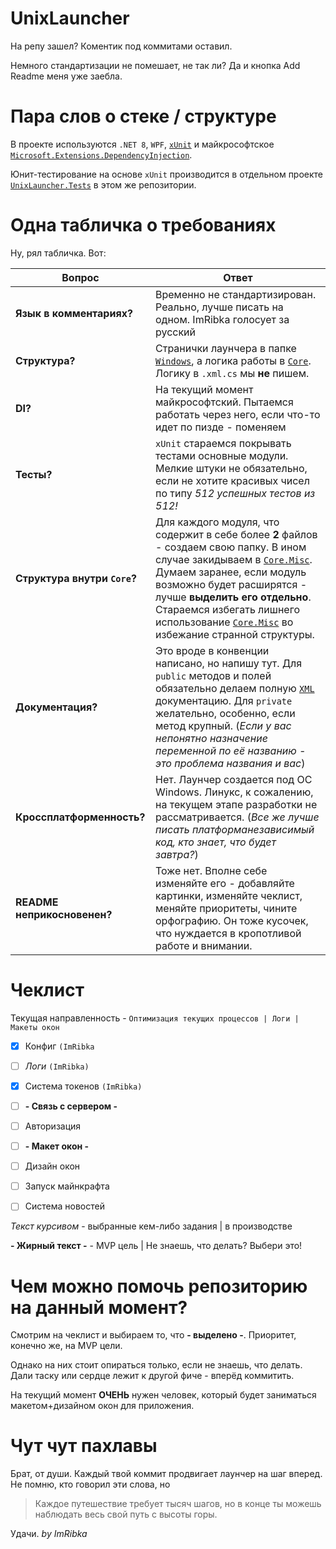 # UnixLauncher
На репу зашел? Коментик под коммитами оставил.

Немного стандартизации не помешает, не так ли? Да и кнопка Add Readme меня уже заебла.

# Пара слов о стеке / структуре
В проекте используются ```.NET 8```, ```WPF```, [```xUnit```](https://habr.com/ru/articles/357648/) и майкрософтское [```Microsoft.Extensions.DependencyInjection```](https://learn.microsoft.com/ru-ru/dotnet/core/extensions/dependency-injection).

Юнит-тестирование на основе ```xUnit``` производится в отдельном проекте [```UnixLauncher.Tests```](UnixLauncher.Tests) в этом же репозитории.

# Одна табличка о требованиях
Ну, рял табличка. Вот:

| Вопрос | Ответ
|-------|------
| **Язык в комментариях?** | Временно не стандартизирован. Реально, лучше писать на одном. ImRibka голосует за русский
| **Структура?** | Странички лаунчера в папке [```Windows```](UnixLauncher/Windows), а логика работы в [```Core```](UnixLauncher/Core). Логику в ```.xml.cs``` мы **не** пишем.
| **DI?** | На текущий момент майкрософтский. Пытаемся работать через него, если что-то идет по пизде - поменяем
| **Тесты?** | ```xUnit``` стараемся покрывать тестами основные модули. Мелкие штуки не обязательно, если не хотите красивых чисел по типу *512 успешных тестов из 512!*
| **Структура внутри ```Core```?** | Для каждого модуля, что содержит в себе более **2** файлов - создаем свою папку. В ином случае закидываем в [```Core.Misc```](UnixLauncher/Core/Misc). Думаем заранее, если модуль возможно будет расширятся - лучше **выделить его отдельно**. Стараемся избегать лишнего использование [```Core.Misc```](UnixLauncher/Core/Misc) во избежание странной структуры.
| **Документация?** | Это вроде в конвенции написано, но напишу тут. Для ```public``` методов и полей обязательно делаем полную [```XML```](https://learn.microsoft.com/ru-ru/dotnet/csharp/language-reference/xmldoc/) документацию. Для ```private``` желательно, особенно, если метод крупный. (*Если у вас непонятно назначение переменной по её названию - это проблема названия и вас*)
| **Кроссплатформенность?** | Нет. Лаунчер создается под ОС Windows. Линукс, к сожалению, на текущем этапе разработки не рассматривается. (*Все же лучше писать платформанезависимый код, кто знает, что будет завтра?*)  
| **README неприкосновенен?** | Тоже нет. Вполне себе изменяйте его - добавляйте картинки, изменяйте чеклист, меняйте приоритеты, чините орфографию. Он тоже кусочек, что нуждается в кропотливой работе и внимании.

# Чеклист
Текущая направленность - ```Оптимизация текущих процессов | Логи | Макеты окон```

- [x] Конфиг ```(ImRibka```
- [ ] *Логи* ```(ImRibka)```
- [x] Система токенов ```(ImRibka)```
- [ ] **- Связь с сервером -**
- [ ] Авторизация
- [ ] **- Макет окон -**
- [ ] Дизайн окон
- [ ] Запуск майнкрафта
- [ ] Система новостей


*Текст курсивом* - выбранные кем-либо задания | в производстве

**- Жирный текст -** - MVP цель  |  Не знаешь, что делать? Выбери это!
# Чем можно помочь репозиторию на данный момент?
Смотрим на чеклист и выбираем то, что **- выделено -**. Приоритет, конечно же, на MVP цели.

Однако на них стоит опираться только, если не знаешь, что делать. Дали таску или сердце лежит к другой фиче - вперёд коммитить. 

На текущий момент **ОЧЕНЬ** нужен человек, который будет заниматься макетом+дизайном окон для приложения.

# Чут чут пахлавы 
Брат, от души. Каждый твой коммит продвигает лаунчер на шаг вперед. Не помню, кто говорил эти слова, но
> Каждое путешествие требует тысяч шагов, но в конце ты можешь наблюдать весь свой путь с высоты горы.

Удачи. 
*by ImRibka*
